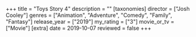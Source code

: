 +++
title = "Toys Story 4"
description = ""
[taxonomies]
director = ["Josh Cooley"] 
genres = ["Animation", "Adventure", "Comedy", "Family", "Fantasy"]
release_year = ["2019"]
my_rating = ["3"]
movie_or_tv = ["Movie"]
[extra]
date = 2019-10-07
reviewed = false
+++
